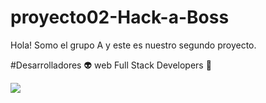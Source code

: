 # proyecto02-Hack-a-Boss

Hola! Somo el grupo A y este es nuestro segundo proyecto.

#Desarrolladores 👽 web Full Stack Developers 👾 

<img src="https://github.com/mouredev/mouredev/blob/master">